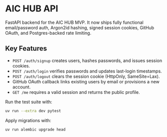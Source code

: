 # AIC HUB API

FastAPI backend for the AIC HUB MVP. It now ships fully functional email/password auth, Argon2id hashing, signed
session cookies, GitHub OAuth, and Postgres-backed rate limiting.

## Key Features
-	`POST /auth/signup` creates users, hashes passwords, and issues session cookies.
-	`POST /auth/login` verifies passwords and updates last-login timestamps.
-	`POST /auth/logout` clears the session cookie (HttpOnly, SameSite=Lax).
-	GitHub OAuth callback links existing users by email or provisions a new account.
-	`GET /me` requires a valid session and returns the public profile.

Run the test suite with:

```bash
uv run --extra dev pytest
```

Apply migrations with:

```bash
uv run alembic upgrade head
```
